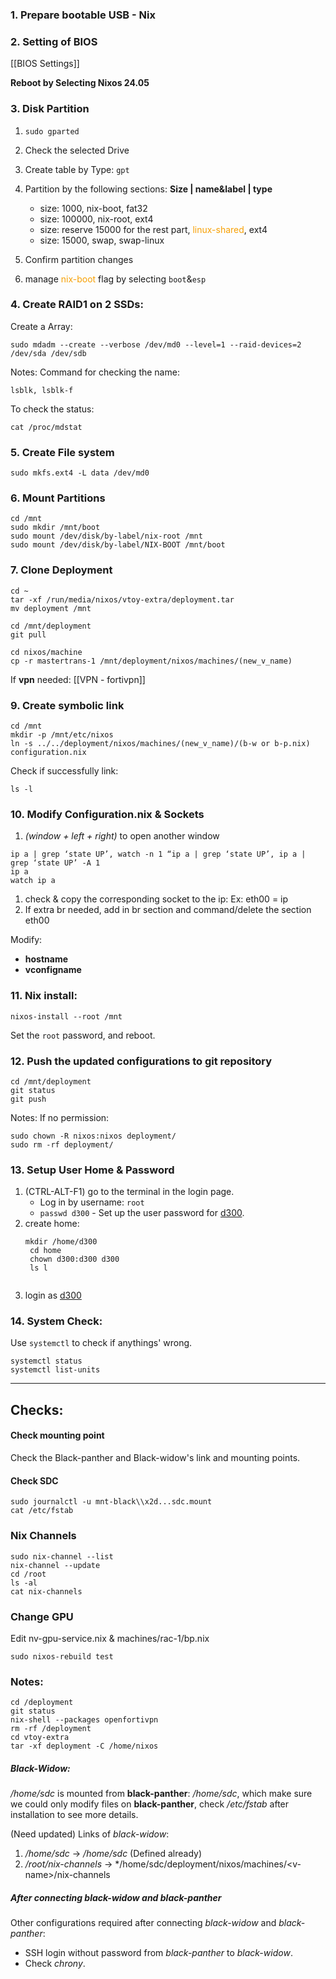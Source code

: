 ### 1. Prepare bootable USB - Nix

### 2. Setting of BIOS

[[BIOS Settings]]

 **Reboot by Selecting Nixos 24.05**
### 3. Disk Partition
1. ```sudo gparted```
2. Check the selected Drive
3. Create table by Type: ```gpt```
4. Partition by the following sections:
   **Size | name&label | type** 
	* size: 1000, nix-boot, fat32
	* size: 100000, nix-root, ext4
	* size: reserve 15000 for the rest part, <font color="#F7A004">linux-shared</font>, ext4
	* size: 15000, swap, swap-linux
	
5. Confirm partition changes
6. manage <font color="#F7A004">nix-boot</font> flag by selecting ```boot```&```esp```

### 4. Create RAID1 on 2 SSDs:

Create a Array:
<pre><code>sudo mdadm --create --verbose /dev/md0 --level=1 --raid-devices=2 /dev/sda /dev/sdb</code></pre>
Notes:
Command for checking the name:
<pre><code>lsblk, lsblk-f</code></pre>

To check the status:
```
cat /proc/mdstat
```

### 5. Create File system
```
sudo mkfs.ext4 -L data /dev/md0
```

### 6. Mount Partitions
<pre><code>cd /mnt
sudo mkdir /mnt/boot
sudo mount /dev/disk/by-label/nix-root /mnt
sudo mount /dev/disk/by-label/NIX-BOOT /mnt/boot</code></pre>

### 7. Clone Deployment
<pre><code>cd ~
tar -xf /run/media/nixos/vtoy-extra/deployment.tar
mv deployment /mnt

cd /mnt/deployment
git pull

cd nixos/machine
cp -r mastertrans-1 /mnt/deployment/nixos/machines/(new_v_name)</code></pre>
If **vpn** needed:
[[VPN - fortivpn]]

### 9. Create symbolic link
<pre><code>cd /mnt
mkdir -p /mnt/etc/nixos
ln -s ../../deployment/nixos/machines/(new_v_name)/(b-w or b-p.nix) configuration.nix
</code></pre>

Check if successfully link:
```
ls -l
```

### 10. Modify Configuration.nix & Sockets
1. *(window + left + right)* to open another window
<pre><code>ip a | grep ‘state UP’, watch -n 1 “ip a | grep ‘state UP’, ip a | grep ‘state UP’ -A 1
ip a
watch ip a
</code></pre>
1. check & copy the corresponding socket to the ip: Ex: eth00 = ip
2. If extra br needed, add in br section and command/delete the section eth00

Modify:
- **hostname**
- **vconfigname**

### 11. Nix install:
```
nixos-install --root /mnt
```
Set the ```root``` password, and reboot.

### 12. Push the updated configurations to git repository

```
cd /mnt/deployment
git status
git push
```

Notes:
If no permission:
<pre><code>sudo chown -R nixos:nixos deployment/
sudo rm -rf deployment/</code></pre>

### 13. Setup User Home & Password
1. (CTRL-ALT-F1) go to the terminal in the login page.
	- Log in by username: ```root```
	- ```passwd d300``` - Set up the user password for <u>d300</u>. 
2. create home: 
	<pre><code>mkdir /home/d300
	cd home
	chown d300:d300 d300
	ls l
	</code></pre>
3. login as <u>d300</u>
### 14. System Check:

Use ```systemctl``` to check if anythings' wrong.
```
systemctl status
systemctl list-units
```
---

## Checks:

#### Check mounting point
Check the Black-panther and Black-widow's link and mounting points.


#### Check SDC
<pre><code>sudo journalctl -u mnt-black\\x2d...sdc.mount
cat /etc/fstab</code></pre>

### Nix Channels
<pre><code>sudo nix-channel --list
nix-channel --update
cd /root
ls -al
cat nix-channels</code></pre>

### Change GPU
Edit nv-gpu-service.nix & machines/rac-1/bp.nix 
<pre><code>sudo nixos-rebuild test
</code></pre>

### Notes:
<pre><code>cd /deployment
git status
nix-shell --packages openfortivpn
rm -rf /deployment
cd vtoy-extra
tar -xf deployment -C /home/nixos</code></pre>

##### Black-Widow:
*/home/sdc* is mounted from **black-panther**: */home/sdc*, which make sure we could only modify files on **black-panther**, check */etc/fstab* after installation to see more details.


(Need updated) Links of _black-widow_:
1. */home/sdc* -> */home/sdc* (Defined already)
2. */root/nix-channels* -> */home/sdc/deployment/nixos/machines/\<v-name\>/nix-channels

##### After connecting _black-widow_ and _black-panther_
Other configurations required after connecting _black-widow_ and _black-panther_:

- SSH login without password from *black-panther* to *black-widow*.
- Check *chrony*.